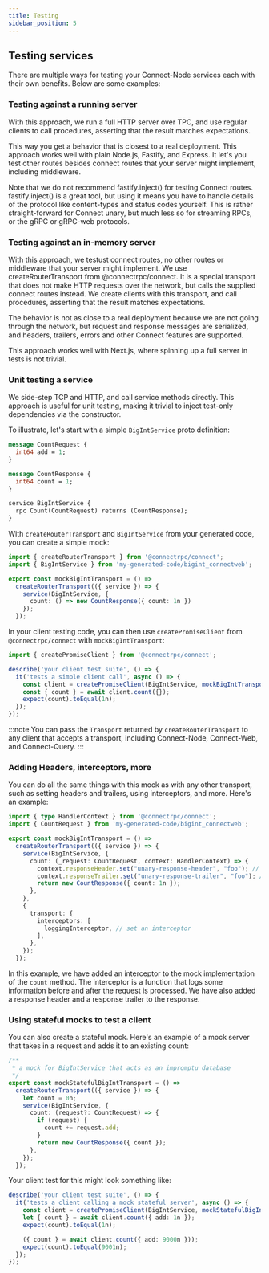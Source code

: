 ```yaml
---
title: Testing
sidebar_position: 5
---
```


## Testing services

There are multiple ways for testing your Connect-Node services each with their own benefits. Below are some examples:

### Testing against a running server
With this approach, we run a full HTTP server over TPC, and use regular clients to call procedures, asserting that the result matches expectations.

This way you get a behavior that is closest to a real deployment. This approach works well with plain Node.js, Fastify, and Express. It let's you test other routes besides connect routes that your server might implement, including middleware.

Note that we do not recommend fastify.inject() for testing Connect routes. fastify.inject() is a great tool, but using it means you have to handle details of the protocol like content-types and status codes yourself. This is rather straight-forward for Connect unary, but much less so for streaming RPCs, or the gRPC or gRPC-web protocols.

### Testing against an in-memory server
With this approach, we testust connect routes, no other routes or middleware that your server might implement. We use createRouterTransport from @connectrpc/connect. It is a special transport that does not make HTTP requests over the network, but calls the supplied connect routes instead. We create clients with this transport, and call procedures, asserting that the result matches expectations.

The behavior is not as close to a real deployment because we are not going through the network, but request and response messages are serialized, and headers, trailers, errors and other Connect features are supported.

This approach works well with Next.js, where spinning up a full server in tests is not trivial.

### Unit testing a service
We side-step TCP and HTTP, and call service methods directly. This approach is useful for unit testing, making it trivial to inject test-only dependencies via the constructor.


To illustrate, let's start with a simple `BigIntService` proto definition:

```protobuf
message CountRequest {
  int64 add = 1;
}

message CountResponse {
  int64 count = 1;
}

service BigIntService {
  rpc Count(CountRequest) returns (CountResponse);
}
```

With `createRouterTransport` and `BigIntService` from your generated code, you can create a simple mock:

```ts
import { createRouterTransport } from '@connectrpc/connect';
import { BigIntService } from 'my-generated-code/bigint_connectweb';

export const mockBigIntTransport = () =>
  createRouterTransport(({ service }) => {
    service(BigIntService, {
      count: () => new CountResponse({ count: 1n })
    });
  });
```

In your client testing code, you can then use `createPromiseClient` from `@connectrpc/connect` with `mockBigIntTransport`:

```ts
import { createPromiseClient } from '@connectrpc/connect';

describe('your client test suite', () => {
  it('tests a simple client call', async () => {
    const client = createPromiseClient(BigIntService, mockBigIntTransport());
    const { count } = await client.count({});
    expect(count).toEqual(1n);
  });
});
```

:::note
You can pass the `Transport` returned by `createRouterTransport` to any client that accepts a transport, including Connect-Node, Connect-Web, and Connect-Query.
:::

### Adding Headers, interceptors, more

You can do all the same things with this mock as with any other transport, such as setting headers and trailers, using interceptors, and more. Here's an example:

```ts
import { type HandlerContext } from '@connectrpc/connect';
import { CountRequest } from 'my-generated-code/bigint_connectweb';

export const mockBigIntTransport = () =>
  createRouterTransport(({ service }) => {
    service(BigIntService, {
      count: (_request: CountRequest, context: HandlerContext) => {
        context.responseHeader.set("unary-response-header", "foo"); // set Response Header
        context.responseTrailer.set("unary-response-trailer", "foo"); // set Response Trailer
        return new CountResponse({ count: 1n });
      },
    },
    {
      transport: {
        interceptors: [
          loggingInterceptor, // set an interceptor
        ],
      },
    });
  });
```

In this example, we have added an interceptor to the mock implementation of the `count` method. The interceptor is a function that logs some information before and after the request is processed. We have also added a response header and a response trailer to the response.

### Using stateful mocks to test a client

You can also create a stateful mock. Here's an example of a mock server that takes in a request and adds it to an existing count:

```ts
/**
 * a mock for BigIntService that acts as an impromptu database
 */
export const mockStatefulBigIntTransport = () =>
  createRouterTransport(({ service }) => {
    let count = 0n;
    service(BigIntService, {
      count: (request?: CountRequest) => {
        if (request) {
          count += request.add;
        }
        return new CountResponse({ count });
      },
    });
  });
```

Your client test for this might look something like:

```ts
describe('your client test suite', () => {
  it('tests a client calling a mock stateful server', async () => {
    const client = createPromiseClient(BigIntService, mockStatefulBigIntTransport());
    let { count } = await client.count({ add: 1n });
    expect(count).toEqual(1n);

    ({ count } = await client.count({ add: 9000n }));
    expect(count).toEqual(9001n);
  });
});
```

